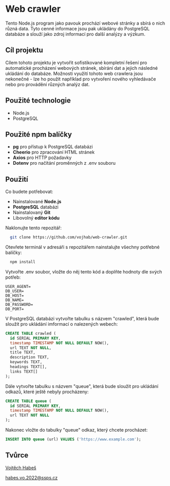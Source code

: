 # Web crawler

Tento Node.js program jako pavouk prochází webové stránky a sbírá o nich různá data. Tyto cenné informace jsou pak ukládány do PostgreSQL databáze a slouží jako zdroj informací pro další analýzy a výzkum.

## Cíl projektu

Cílem tohoto projektu je vytvořit sofistikované kompletní řešení pro automatické procházení webových stránek, sbírání dat a jejich následné ukládání do databáze. Možnosti využití tohoto web crawlera jsou nekonečné - lze ho použít například pro vytvoření nového vyhledávače nebo pro provádění různých analýz dat.

## Použité technologie

- Node.js
- PostgreSQL

## Použité npm balíčky

- **pg** pro přístup k PostgreSQL databázi
- **Cheerio** pro zpracování HTML stránek
- **Axios** pro HTTP požadavky
- **Dotenv** pro načítání proměnných z .env souboru

## Použití

Co budete potřebovat:

- Nainstalované **Node.js**
- **PostgreSQL** databázi
- Nainstalovaný **Git**
- Libovolný **editor kódu**

Naklonujte tento repozitář:

```bash
  git clone https://github.com/vojhab/web-crawler.git
```

Otevřete terminál v adresáři s repozitářem nainstalujte všechny potřebné balíčky:

```bash
  npm install
```

Vytvořte .env soubor, vložte do něj tento kód a doplňte hodnoty dle svých potřeb:

```
USER_AGENT=
DB_USER=
DB_HOST=
DB_NAME=
DB_PASSWORD=
DB_PORT=
```

V PostgreSQL databázi vytvořte tabulku s názvem "crawled", která bude sloužit pro ukládání imformací o nalezených webech:

```sql
CREATE TABLE crawled (
  id SERIAL PRIMARY KEY,
  timestamp TIMESTAMP NOT NULL DEFAULT NOW(),
  url TEXT NOT NULL,
  title TEXT,
  description TEXT,
  keywords TEXT,
  headings TEXT[],
  links TEXT[]
);
```

Dále vytvořte tabulku s názvem "queue", která bude sloužit pro ukládání odkazů, které ještě nebyly procházeny:

```sql
CREATE TABLE queue (
  id SERIAL PRIMARY KEY,
  timestamp TIMESTAMP NOT NULL DEFAULT NOW(),
  url TEXT NOT NULL
);
```

Nakonec vložte do tabulky "queue" odkaz, který chcete procházet:

```sql
INSERT INTO queue (url) VALUES ('https://www.example.com');
```

## Tvůrce

[Vojtěch Habeš](https://www.github.com/vojhab)

habes.vo.2022@ssps.cz
